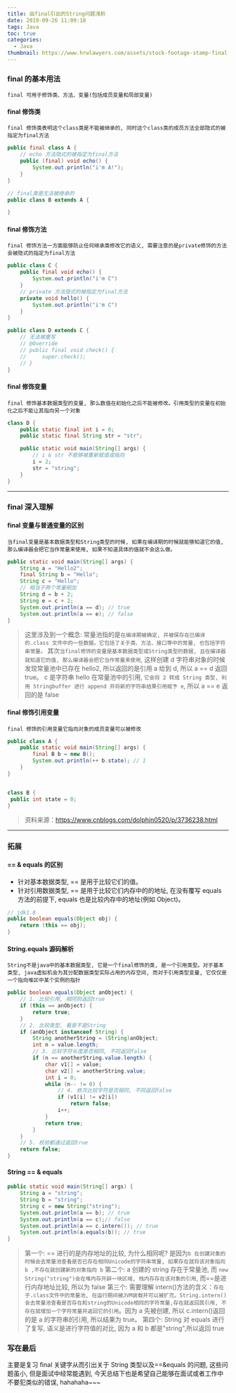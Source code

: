 ```yaml
---
title: 由final引出的String问题浅析
date: 2019-09-26 11:09:18
tags: Java
toc: true
categories:
  - Java
thumbnail: https://www.hrwlawyers.com/assets/stock-footage-stamp-final.jpg
---
```


### final 的基本用法

`final 可用于修饰类、方法、变量(包括成员变量和局部变量)`

#### final 修饰类

`final 修饰类表明这个class类是不能被继承的, 同时这个class类的成员方法全部隐式的被指定为final方法`

```java
public final class A {
    // echo 方法隐式的被指定为final方法
    public (final) void echo() {
        System.out.println("i'm A!");
    }
}

// final类是无法被继承的
public class B extends A {

}

```

<!--more-->

#### final 修饰方法

`final 修饰方法一方面能够防止任何继承类修改它的语义, 需要注意的是private修饰的方法会被隐式的指定为final方法`

```java
public class C {
    public final void echo() {
        System.out.println("i'm C")
    }
    // private 方法隐式的被指定为final方法
    private void hello() {
        System.out.println("i'm C")
    }
}

public class D extends C {
    // 无法被重写
    // @Override
    // public final void check() {
    //     super.check();
    // }
}
```

#### final 修饰变量

`final 修饰基本数据类型的变量, 那么数值在初始化之后不能被修改。引用类型的变量在初始化之后不能让其指向另一个对象`

```java
class D {
    public static final int i = 0;
    public static final String str = "str";

    public static void main(String[] args) {
        // i & str 不能够被重新赋值或指向
        i = 2;
        str = "string";
    }
}

```

---

### final 深入理解

#### final 变量与普通变量的区别

`当final变量是基本数据类型和String类型的时候, 如果在编译期的时候就能够知道它的值, 那么编译器会把它当作常量来使用, 如果不知道具体的值就不会这么做。`

```java
public static void main(String[] args) {
    String a = "Hello2";
    final String b = "Hello";
    String c = "Hello";
    // 相当于两个常量相加
    String d = b + 2;
    String e = c + 2;
    System.out.println(a == d); // true
    System.out.println(a == e); // false
}
```

> 这里涉及到一个概念:
> 常量池指的是`在编译期被确定, 并被保存在已编译的.class 文件中的一些数据。它包括了关于类、方法、接口等中的常量, 也包括字符串常量。`
> 其次`当final修饰的变量是基本数据类型或String类型的数据, 且在编译器就知道它的值, 那么编译器会把它当作常量来使用`, 这样创建 d 字符串对象的时候发现常量池中已存在 hello2, 所以返回的是引用 a 给到 d, 所以 a == d 返回 true。
> c 是字符串 hello 在常量池中的引用, `它会将 2 转成 String 类型, 利用 Stringbuffer 进行 append 并将新的字符串结果引用赋予 e`, 所以 a == e 返回的是 false

#### final 修饰引用变量

`final 修饰的引用变量它指向对象的成员变量可以被修改`

```java
public class A {
    public static void main(String[] args) {
        final B b = new B();
        System.out.println(++ b.state); // 1
    }
}


class B {
 public int state = 0;
}
```

> 资料来源：https://www.cnblogs.com/dolphin0520/p/3736238.html

---

### 拓展

#### == & equals 的区别

- 针对基本数据类型, == 是用于比较它们的值。
- 针对引用数据类型, == 是用于比较它们内存中的的地址, 在没有覆写 equals 方法的前提下, equals 也是比较内存中的地址(例如 Object)。

```java
// jdk1.8
public boolean equals(Object obj) {
    return (this == obj);
}
```

#### String.equals 源码解析

`String不是java中的基本数据类型, 它是一个final修饰的类, 是一个引用类型。对于基本类型, java虚拟机会为其分配数据类型实际占用的内存空间, 而对于引用类型变量, 它仅仅是一个指向堆区中某个实例的指针`

```java
public boolean equals(Object anObject) {
    // 1. 比较引用, 相同则返回true
    if (this == anObject) {
        return true;
    }
    // 2. 比较类型, 看是不是String
    if (anObject instanceof String) {
        String anotherString = (String)anObject;
        int n = value.length;
        // 3. 比较字符长度是否相同, 不同返回false
        if (n == anotherString.value.length) {
            char v1[] = value;
            char v2[] = anotherString.value;
            int i = 0;
            while (n-- != 0) {
                // 4. 依次比较字符是否相同, 不同返回false
                if (v1[i] != v2[i])
                    return false;
                i++;
            }
            return true;
        }
    }
    // 5. 校验都通过返回true
    return false;
}
```

#### String == & equals

```java
public static void main(String[] args) {
    String a = "string";
    String b = "string";
    String c = new String("string");
    System.out.println(a == b); // true
    System.out.println(a == c);// false
    System.out.println(a == c.intern()); // true
    System.out.println(a.equals(b)); // true
}
```

> 第一个: == 进行的是内存地址的比较, 为什么相同呢? 是因为`b 在创建对象的时候会去常量池查看是否已存在相同Unicode的字符串常量, 如果存在就将该对象指向 b ,不存在就创建新的对象指向 b`
> 第二个: a 创建的 string 存在于常量池, 而 `new String("string")会在堆内存开辟一块区域, 栈内存存在该对象的引用`, 而==是进行内存地址比较, 所以为 false
> 第三个: 需要理解 intern()方法的含义：`存在于.class文件中的常量池, 在运行期间被JVM装载并可以被扩充。String.intern()会去常量池查看是否存在和string的Unicode相同的字符常量,存在就返回其引用, 不存在就增加一个字符常量并返回它的引用`。因为 a 先被创建, 所以 c.intern()返回的是 a 的字符串的引用, 所以结果为 true。
> 第四个: String 对 equals 进行了复写, 语义是进行字符值的对比, 因为 a 和 b 都是"string",所以返回 true

### 写在最后

主要是复习 final 关键字从而引出关于 String 类型以及==&equals 的问题, 这些问题虽小, 但是面试中经常能遇到, 今天总结下也是希望自己能够在面试或者工作中不要犯类似的错误, hahahaha~~~
